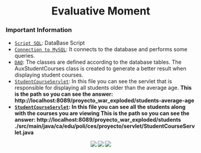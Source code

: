 <h1 align="center">Evaluative Moment</h1>

<h3>Important Information</h3>

- [`Script SQL`](./SCRIPT.sql): DataBase Script
- [`Connection to MySQL`](./src/main/java/co/edu/poli/ces/proyecto/database/ConexionMysql.java): It connects to the database and performs some queries.
- [`DAO`](./src/main/java/co/edu/poli/ces/proyecto/dao): The classes are defined according to the database tables. The AuxStudentCourses class is created to generate a better result when displaying student courses.
- [`StudentCourseServlet`](./src/main/java/co/edu/poli/ces/proyecto/servlet/StudentCourseServlet.java): In this file you can see the servlet that is responsible for displaying all students older than the average age. <strong>This is the path so you can see the answer: http://localhost:8089/proyecto_war_exploded/students-average-age<strong>
- [`StudentCourseServlet`](./src/main/java/co/edu/poli/ces/proyecto/servlet/StudentAvarageServlet.java): In this file you can see all the students along with the courses you are viewing <strong>This is the path so you can see the answer: http://localhost:8089/proyecto_war_exploded/students</strong>
  ./src/main/java/ca/edu/poli/ces/proyecto/servlet/StudentCourseServlet.java




<div align="center">
  <img src="https://img.shields.io/badge/java-%23ED8B00.svg?style=for-the-badge&logo=openjdk&logoColor=white" /> <img src="https://img.shields.io/badge/MySQL-00000F?style=for-the-badge&logo=mysql&logoColor=white" /> <img src="https://img.shields.io/badge/Apache%20Tomcat-F8DC75?logo=apachetomcat&logoColor=000&style=for-the-badge" /> 
</div>
